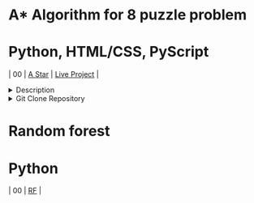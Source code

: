 # A* Algorithm for 8 puzzle problem
# Python, HTML/CSS, PyScript


| 00 | [A Star](https://github.com/Khanh-BangPham/A-star-algorithm-for-8-puzzle-problem) | [Live Project](https://a-star-algorithm-for-8-puzzle-problem.netlify.app/) |

<details>
<summary>Description</summary>

 Áp dụng thuật toán A* giải quyết bài toán 8 ô chữ với các yêu cầu sau:
1. viết thuật toán dưới dạng hàm, với tên hàm taciAstar  
2. dữ liệu đầu vào:
- dữ liệu được đọc vào từ file (xem file đính kèm)
3. dữ liệu đầu ra: 
- hình vẽ minh hoạ các bước xét trạng thái (tương tự như hình đính kèm, nhớ ghi kèm thông tin f(n), g(n), h(n) cho từng trạng thái) và đường đi từ trạng thái xuất phát tới trạng thái xuất phát, hình vẽ được lưu vào file.
4. viết hàm main để kiểm thử thuật toán 
</details>
<details>
<summary>Git Clone Repository</summary>
  
 1. Clone Repository by Git Bash ( git clone https://github.com/Khanh-BangPham/A-star-algorithm-for-8-puzzle-problem.git )
 2. Run website
 3. Upload taci.txt file
</details>

# Random forest
# Python
| 00 | [RF](https://github.com/Khanh-BangPham/A-star-algorithm-for-8-puzzle-problem) |
